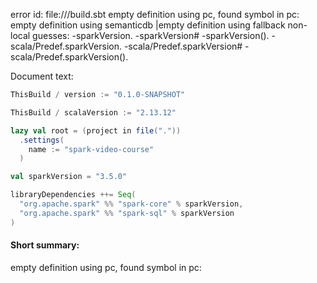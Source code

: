 error id: 
file://<WORKSPACE>/build.sbt
empty definition using pc, found symbol in pc: 
empty definition using semanticdb
|empty definition using fallback
non-local guesses:
	 -sparkVersion.
	 -sparkVersion#
	 -sparkVersion().
	 -scala/Predef.sparkVersion.
	 -scala/Predef.sparkVersion#
	 -scala/Predef.sparkVersion().

Document text:

```scala
ThisBuild / version := "0.1.0-SNAPSHOT"

ThisBuild / scalaVersion := "2.13.12"

lazy val root = (project in file("."))
  .settings(
    name := "spark-video-course"
  )

val sparkVersion = "3.5.0"

libraryDependencies ++= Seq(
  "org.apache.spark" %% "spark-core" % sparkVersion,
  "org.apache.spark" %% "spark-sql" % sparkVersion
)
```

#### Short summary: 

empty definition using pc, found symbol in pc: 